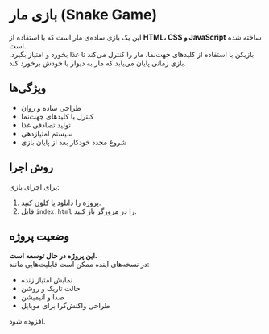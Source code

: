 # بازی مار (Snake Game)

این یک بازی ساده‌ی مار است که با استفاده از **HTML، CSS و JavaScript** ساخته شده است.  
بازیکن با استفاده از کلیدهای جهت‌نما، مار را کنترل می‌کند تا غذا بخورد و امتیاز بگیرد. بازی زمانی پایان می‌یابد که مار به دیوار یا خودش برخورد کند.

## ویژگی‌ها

- طراحی ساده و روان
- کنترل با کلیدهای جهت‌نما
- تولید تصادفی غذا
- سیستم امتیازدهی
- شروع مجدد خودکار بعد از پایان بازی

## روش اجرا

برای اجرای بازی:
1. پروژه را دانلود یا کلون کنید.
2. فایل `index.html` را در مرورگر باز کنید.

## وضعیت پروژه

**این پروژه در حال توسعه است.**  
در نسخه‌های آینده ممکن است قابلیت‌هایی مانند:

- نمایش امتیاز زنده
- حالت تاریک و روشن
- صدا و انیمیشن
- طراحی واکنش‌گرا برای موبایل

افزوده شود.